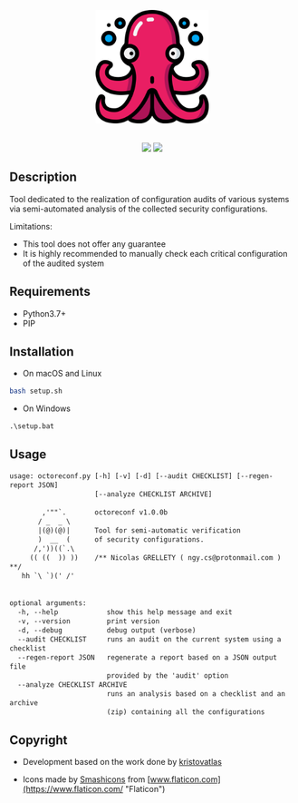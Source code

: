 <p align="center">
  <img width="200" height="200" src="ressources/logo.png">
  <br/><br/>
</p>

<p align="center">
  <img src="https://img.shields.io/badge/python-3.7+-blue.svg">
  <img src="https://img.shields.io/badge/platform-macOS%2FLinux%2FWindows-blue.svg">
</p>

## Description

Tool dedicated to the realization of configuration audits of various systems via semi-automated analysis of the collected security configurations.

Limitations:

- This tool does not offer any guarantee
- It is highly recommended to manually check each critical configuration of the audited system

## Requirements

- Python3.7+
- PIP

## Installation

- On macOS and Linux

```bash
bash setup.sh
```

- On Windows

```batch
.\setup.bat
```

## Usage

```
usage: octoreconf.py [-h] [-v] [-d] [--audit CHECKLIST] [--regen-report JSON]
                     [--analyze CHECKLIST ARCHIVE]

        ,'""`.       octoreconf v1.0.0b
       / _  _ \ 
       |(@)(@)|      Tool for semi-automatic verification
       )  __  (      of security configurations.
      /,'))((`.\
     (( ((  )) ))    /** Nicolas GRELLETY ( ngy.cs@protonmail.com ) **/
   hh `\ `)(' /'
  

optional arguments:
  -h, --help            show this help message and exit
  -v, --version         print version
  -d, --debug           debug output (verbose)
  --audit CHECKLIST     runs an audit on the current system using a checklist
  --regen-report JSON   regenerate a report based on a JSON output file
                        provided by the 'audit' option
  --analyze CHECKLIST ARCHIVE
                        runs an analysis based on a checklist and an archive
                        (zip) containing all the configurations
```

## Copyright

- Development based on the work done by [kristovatlas](https://github.com/kristovatlas/osx-config-check)

- Icons made by [Smashicons](https://www.flaticon.com/authors/smashicons "Smashicons") from [www.flaticon.com](https://www.flaticon.com/ "Flaticon")

